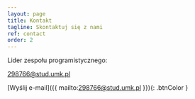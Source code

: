 ```yaml
---
layout: page
title: Kontakt
tagline: Skontaktuj się z nami
ref: contact
order: 2
---
```


Lider zespołu programistycznego:

298766@stud.umk.pl

[Wyślij e-mail]({{ mailto:298766@stud.umk.pl }}){: .btnColor }
